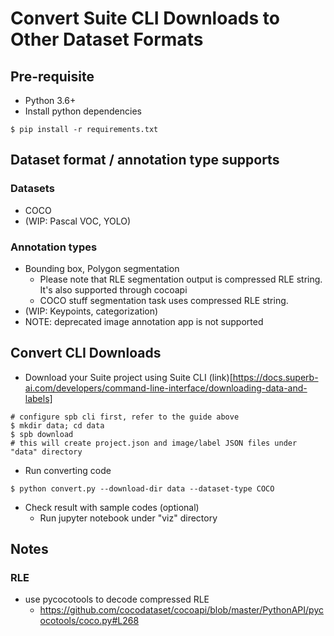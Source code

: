 # Convert Suite CLI Downloads to Other Dataset Formats

## Pre-requisite
* Python 3.6+
* Install python dependencies
```
$ pip install -r requirements.txt
```

## Dataset format / annotation type supports
### Datasets
* COCO
* (WIP: Pascal VOC, YOLO)
### Annotation types
* Bounding box, Polygon segmentation
    * Please note that RLE segmentation output is compressed RLE string. It's also supported through cocoapi
    * COCO stuff segmentation task uses compressed RLE string.
* (WIP: Keypoints, categorization)
* NOTE: deprecated image annotation app is not supported

## Convert CLI Downloads
* Download your Suite project using Suite CLI (link)[https://docs.superb-ai.com/developers/command-line-interface/downloading-data-and-labels]
```
# configure spb cli first, refer to the guide above
$ mkdir data; cd data
$ spb download
# this will create project.json and image/label JSON files under "data" directory
```

* Run converting code
```
$ python convert.py --download-dir data --dataset-type COCO
```

* Check result with sample codes (optional)
    * Run jupyter notebook under "viz" directory

## Notes
### RLE
* use pycocotools to decode compressed RLE
    * https://github.com/cocodataset/cocoapi/blob/master/PythonAPI/pycocotools/coco.py#L268
